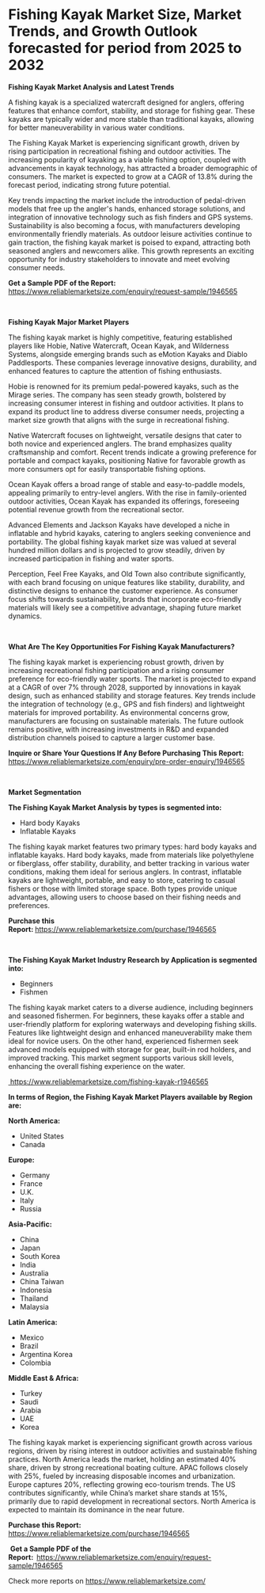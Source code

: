 <p><h1>Fishing Kayak Market Size, Market Trends, and Growth Outlook forecasted for period from 2025 to 2032</h1></p><p><strong>Fishing Kayak Market Analysis and Latest Trends</strong></p>
<p><p>A fishing kayak is a specialized watercraft designed for anglers, offering features that enhance comfort, stability, and storage for fishing gear. These kayaks are typically wider and more stable than traditional kayaks, allowing for better maneuverability in various water conditions. </p><p>The Fishing Kayak Market is experiencing significant growth, driven by rising participation in recreational fishing and outdoor activities. The increasing popularity of kayaking as a viable fishing option, coupled with advancements in kayak technology, has attracted a broader demographic of consumers. The market is expected to grow at a CAGR of 13.8% during the forecast period, indicating strong future potential. </p><p>Key trends impacting the market include the introduction of pedal-driven models that free up the angler's hands, enhanced storage solutions, and integration of innovative technology such as fish finders and GPS systems. Sustainability is also becoming a focus, with manufacturers developing environmentally friendly materials. As outdoor leisure activities continue to gain traction, the fishing kayak market is poised to expand, attracting both seasoned anglers and newcomers alike. This growth represents an exciting opportunity for industry stakeholders to innovate and meet evolving consumer needs.</p></p>
<p><strong>Get a Sample PDF of the Report:&nbsp;</strong> <a href="https://www.reliablemarketsize.com/enquiry/request-sample/1946565?utm_campaign=2283&utm_medium=2&utm_source=Github&utm_content=ia&utm_term=08022025&utm_id=fishing-kayak">https://www.reliablemarketsize.com/enquiry/request-sample/1946565</a></p>
<p>&nbsp;</p>
<p><strong>Fishing Kayak Major Market Players</strong></p>
<p><p>The fishing kayak market is highly competitive, featuring established players like Hobie, Native Watercraft, Ocean Kayak, and Wilderness Systems, alongside emerging brands such as eMotion Kayaks and Diablo Paddlesports. These companies leverage innovative designs, durability, and enhanced features to capture the attention of fishing enthusiasts.</p><p>Hobie is renowned for its premium pedal-powered kayaks, such as the Mirage series. The company has seen steady growth, bolstered by increasing consumer interest in fishing and outdoor activities. It plans to expand its product line to address diverse consumer needs, projecting a market size growth that aligns with the surge in recreational fishing.</p><p>Native Watercraft focuses on lightweight, versatile designs that cater to both novice and experienced anglers. The brand emphasizes quality craftsmanship and comfort. Recent trends indicate a growing preference for portable and compact kayaks, positioning Native for favorable growth as more consumers opt for easily transportable fishing options.</p><p>Ocean Kayak offers a broad range of stable and easy-to-paddle models, appealing primarily to entry-level anglers. With the rise in family-oriented outdoor activities, Ocean Kayak has expanded its offerings, foreseeing potential revenue growth from the recreational sector.</p><p>Advanced Elements and Jackson Kayaks have developed a niche in inflatable and hybrid kayaks, catering to anglers seeking convenience and portability. The global fishing kayak market size was valued at several hundred million dollars and is projected to grow steadily, driven by increased participation in fishing and water sports.</p><p>Perception, Feel Free Kayaks, and Old Town also contribute significantly, with each brand focusing on unique features like stability, durability, and distinctive designs to enhance the customer experience. As consumer focus shifts towards sustainability, brands that incorporate eco-friendly materials will likely see a competitive advantage, shaping future market dynamics.</p></p>
<p>&nbsp;</p>
<p><strong>What Are The Key Opportunities For Fishing Kayak Manufacturers?</strong></p>
<p><p>The fishing kayak market is experiencing robust growth, driven by increasing recreational fishing participation and a rising consumer preference for eco-friendly water sports. The market is projected to expand at a CAGR of over 7% through 2028, supported by innovations in kayak design, such as enhanced stability and storage features. Key trends include the integration of technology (e.g., GPS and fish finders) and lightweight materials for improved portability. As environmental concerns grow, manufacturers are focusing on sustainable materials. The future outlook remains positive, with increasing investments in R&D and expanded distribution channels poised to capture a larger customer base.</p></p>
<p><strong>Inquire or Share Your Questions If Any Before Purchasing This Report:</strong> <a href="https://www.reliablemarketsize.com/enquiry/pre-order-enquiry/1946565?utm_campaign=2283&utm_medium=2&utm_source=Github&utm_content=ia&utm_term=08022025&utm_id=fishing-kayak">https://www.reliablemarketsize.com/enquiry/pre-order-enquiry/1946565</a></p>
<p>&nbsp;</p>
<p><strong>Market Segmentation</strong></p>
<p><strong>The Fishing Kayak Market Analysis by types is segmented into:</strong></p>
<p><ul><li>Hard body Kayaks</li><li>Inflatable Kayaks</li></ul></p>
<p><p>The fishing kayak market features two primary types: hard body kayaks and inflatable kayaks. Hard body kayaks, made from materials like polyethylene or fiberglass, offer stability, durability, and better tracking in various water conditions, making them ideal for serious anglers. In contrast, inflatable kayaks are lightweight, portable, and easy to store, catering to casual fishers or those with limited storage space. Both types provide unique advantages, allowing users to choose based on their fishing needs and preferences.</p></p>
<p><strong>Purchase this Report:&nbsp;</strong><a href="https://www.reliablemarketsize.com/purchase/1946565?utm_campaign=2283&utm_medium=2&utm_source=Github&utm_content=ia&utm_term=08022025&utm_id=fishing-kayak">https://www.reliablemarketsize.com/purchase/1946565</a></p>
<p>&nbsp;</p>
<p><strong>The Fishing Kayak Market Industry Research by Application is segmented into:</strong></p>
<p><ul><li>Beginners</li><li>Fishmen</li></ul></p>
<p><p>The fishing kayak market caters to a diverse audience, including beginners and seasoned fishermen. For beginners, these kayaks offer a stable and user-friendly platform for exploring waterways and developing fishing skills. Features like lightweight design and enhanced maneuverability make them ideal for novice users. On the other hand, experienced fishermen seek advanced models equipped with storage for gear, built-in rod holders, and improved tracking. This market segment supports various skill levels, enhancing the overall fishing experience on the water.</p></p>
<p><a href="https://www.reliablemarketsize.com/fishing-kayak-r1946565?utm_campaign=2283&utm_medium=2&utm_source=Github&utm_content=ia&utm_term=08022025&utm_id=fishing-kayak">&nbsp;https://www.reliablemarketsize.com/fishing-kayak-r1946565</a></p>
<p><strong>In terms of Region, the Fishing Kayak Market Players available by Region are:</strong></p>
<p>
    <p> <strong> North America: </strong>
        <ul>
            <li>United States</li>
            <li>Canada</li>
        </ul>
        </p> 
    <p> <strong> Europe: </strong>
        <ul>
            <li>Germany</li>
            <li>France</li>
            <li>U.K.</li>
            <li>Italy</li>
            <li>Russia</li>
        </ul>
        </p> 
    <p> <strong> Asia-Pacific: </strong>
        <ul>
            <li>China</li>
            <li>Japan</li>
            <li>South Korea</li>
            <li>India</li>
            <li>Australia</li>
            <li>China Taiwan</li>
            <li>Indonesia</li>
            <li>Thailand</li>
            <li>Malaysia</li>
        </ul>
        </p> 
    <p> <strong> Latin America: </strong>
        <ul>
            <li>Mexico</li>
            <li>Brazil</li>
            <li>Argentina Korea</li>
            <li>Colombia</li>
        </ul>
        </p> 
    <p> <strong> Middle East & Africa: </strong>
        <ul>
            <li>Turkey</li>
            <li>Saudi</li>
            <li>Arabia</li>
            <li>UAE</li>
            <li>Korea</li>
        </ul>
    </p>
    </p>
<p><p>The fishing kayak market is experiencing significant growth across various regions, driven by rising interest in outdoor activities and sustainable fishing practices. North America leads the market, holding an estimated 40% share, driven by strong recreational boating culture. APAC follows closely with 25%, fueled by increasing disposable incomes and urbanization. Europe captures 20%, reflecting growing eco-tourism trends. The US contributes significantly, while China’s market share stands at 15%, primarily due to rapid development in recreational sectors. North America is expected to maintain its dominance in the near future.</p></p>
<p><strong>Purchase this Report: </strong><a href="https://www.reliablemarketsize.com/purchase/1946565?utm_campaign=2283&utm_medium=2&utm_source=Github&utm_content=ia&utm_term=08022025&utm_id=fishing-kayak">https://www.reliablemarketsize.com/purchase/1946565</a></p>
<p>&nbsp;<strong>Get a Sample PDF of the Report:&nbsp;&nbsp;</strong><a href="https://www.reliablemarketsize.com/enquiry/request-sample/1946565?utm_campaign=2283&utm_medium=2&utm_source=Github&utm_content=ia&utm_term=08022025&utm_id=fishing-kayak">https://www.reliablemarketsize.com/enquiry/request-sample/1946565</a></p>
<p><strong></strong></p>
<p>Check more reports on <a href="https://www.reliablemarketsize.com/?utm_campaign=2283&utm_medium=2&utm_source=Github&utm_content=ia&utm_term=08022025&utm_id=fishing-kayak">https://www.reliablemarketsize.com/</a></p>